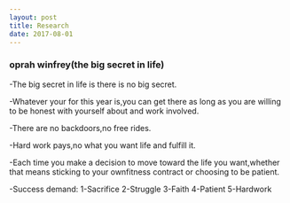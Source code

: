 ```yaml
---
layout: post
title: Research
date: 2017-08-01
---
```


### oprah winfrey(the big secret in life)


-The big secret in life is  there is no big secret.

-Whatever your for this year is,you can get there as long as you are willing to be honest with yourself about and work involved.

-There are no backdoors,no free rides.

-Hard work pays,no what you want life and fulfill it.

-Each time you make a decision  to move toward the life you want,whether that means sticking to your ownfitness contract or choosing to be patient.

-Success demand:
1-Sacrifice
2-Struggle
3-Faith
4-Patient
5-Hardwork
			
			
			

			







 
